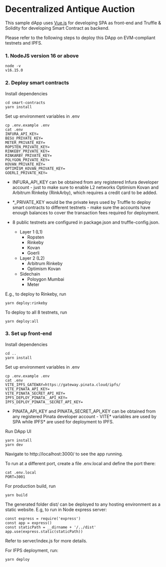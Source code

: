 # Decentralized Antique Auction

This sample dApp uses [Vue.js](https://vuejs.org/) for developing SPA as front-end and Truffle & Solidity for developing Smart Contract as backend.

Please refer to the following steps to deploy this DApp on EVM-compliant testnets and IPFS.

### 1. NodeJS version 16 or above
```
node -v
v16.15.0
```

### 2. Deploy smart contracts

Install dependencies
```
cd smart-contracts
yarn install
```

Set up environment variables in .env
```
cp .env.example .env
cat .env
INFURA_API_KEY=
BESU_PRIVATE_KEY=
METER_PRIVATE_KEY=
ROPSTEN_PRIVATE_KEY=
RINKEBY_PRIVATE_KEY=
RINKARBY_PRIVATE_KEY=
POLYGON_PRIVATE_KEY=
KOVAN_PRIVATE_KEY=
OPTIMISM_KOVAN_PRIVATE_KEY=
GOERLI_PRIVATE_KEY=
```

* INFURA_API_KEY can be obtained from any registered Infura developer account - just to make sure to enable L2 networks Optimism Kovan and Arbitrum Rinkeby (RinkArby), which requires a credit card to be added.

* *_PRIVATE_KEY would be the private keys used by Truffle to deploy smart contracts to different testnets - make sure the accounts have enough balances to cover the transaction fees required for deployment.

* 8 public testnets are configured in package.json and truffle-config.json. 
  * Layer 1 (L1)
    * Ropsten
    * Rinkeby
    * Kovan
    * Goerli
  * Layer 2 (L2)
    * Arbitrum Rinkeby
    * Optimism Kovan
  * Sidechain
    * Poloygon Mumbai
    * Meter

E.g., to deploy to Rinkeby, run
```
yarn deploy:rinkeby
```

To deploy to all 8 testnets, run
```
yarn deploy:all
```

### 3. Set up front-end

Install dependencies
```
cd ..
yarn install
```

Set up environment variables in .env
```
cp .env.example .env
cat .env
VITE_IPFS_GATEWAY=https://gateway.pinata.cloud/ipfs/
VITE_PINATA_API_KEY=
VITE_PINATA_SECRET_API_KEY=
IPFS_DEPLOY_PINATA__API_KEY=
IPFS_DEPLOY_PINATA__SECRET_API_KEY=
```

* PINATA_API_KEY and PINATA_SECRET_API_KEY can be obtained from any registered Pinata developer account - VITE* variables are used by SPA while IPFS* are used for deployment to IPFS.

Run DApp UI
```
yarn install
yarn dev
```

Navigate to http://localhost:3000/ to see the app running. 

To run at a different port, create a file .env.local and define the port there: 
```
cat .env.local
PORT=3001
```

For production build, run
```
yarn build
```

The generated folder dist/ can be deployed to any hosting environment as a static website. E.g, to run in Node express server:

```
const express = require('express')
const app = express()
const staticPath = __dirname + '/../dist'
app.use(express.static(staticPath))
```

Refer to server/index.js for more details.

For IFPS deployment, run:
```
yarn deploy
```
